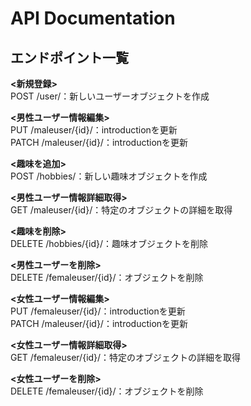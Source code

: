 # API Documentation

## エンドポイント一覧

**<新規登録>**  
POST /user/：新しいユーザーオブジェクトを作成

**<男性ユーザー情報編集>**  
PUT /maleuser/{id}/：introductionを更新  
PATCH /maleuser/{id}/：introductionを更新  

**<趣味を追加>**  
POST /hobbies/：新しい趣味オブジェクトを作成

**<男性ユーザー情報詳細取得>**  
GET /maleuser/{id}/：特定のオブジェクトの詳細を取得

**<趣味を削除>**  
DELETE /hobbies/{id}/：趣味オブジェクトを削除

**<男性ユーザーを削除>**  
DELETE /femaleuser/{id}/：オブジェクトを削除

**<女性ユーザー情報編集>**  
PUT /femaleuser/{id}/：introductionを更新  
PATCH /maleuser/{id}/：introductionを更新  

**<女性ユーザー情報詳細取得>**  
GET /femaleuser/{id}/：特定のオブジェクトの詳細を取得

**<女性ユーザーを削除>**  
DELETE /femaleuser/{id}/：オブジェクトを削除
